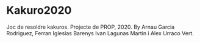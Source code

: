 # Kakuro2020
Joc de resoldre kakuros.
Projecte de PROP, 2020.
By Arnau Garcia Rodriguez, Ferran Iglesias Barenys Ivan Lagunas Martin i Alex Urraco Vert.
